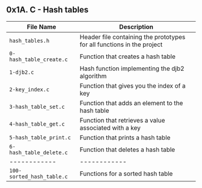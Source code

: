 ## 0x1A. C - Hash tables

| File Name | Description     |
| ------------ | ------------    |
| `hash_tables.h` | Header file containing the prototypes for all functions in the project |
| `0-hash_table_create.c` | Function that creates a hash table |
| `1-djb2.c` | Hash function implementing the djb2 algorithm |
| `2-key_index.c` | Function that gives you the index of a key |
| `3-hash_table_set.c` | Function that adds an element to the hash table |
| `4-hash_table_get.c` | Function that retrieves a value associated with a key |
| `5-hash_table_print.c` | Function that prints a hash table |
| `6-hash_table_delete.c` | Function that deletes a hash table |
| ------------ | ------------    |
| `100-sorted_hash_table.c` | Functions for a sorted hash table |
